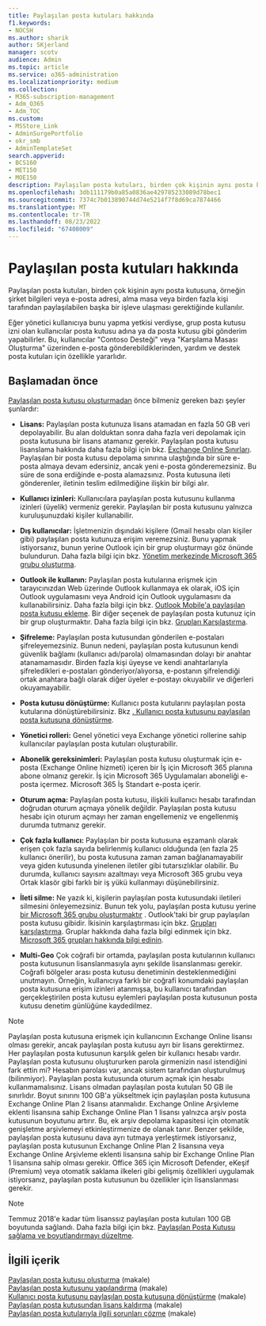 ```yaml
---
title: Paylaşılan posta kutuları hakkında
f1.keywords:
- NOCSH
ms.author: sharik
author: SKjerland
manager: scotv
audience: Admin
ms.topic: article
ms.service: o365-administration
ms.localizationpriority: medium
ms.collection:
- M365-subscription-management
- Adm_O365
- Adm_TOC
ms.custom:
- MSStore_Link
- AdminSurgePortfolio
- okr_smb
- AdminTemplateSet
search.appverid:
- BCS160
- MET150
- MOE150
description: Paylaşılan posta kutuları, birden çok kişinin aynı posta kutusuna erişmesi gerektiğinde kullanılır. Paylaşılan posta kutusu oluşturmadan önce bilmeniz gerekenleri öğrenin.
ms.openlocfilehash: 3db111179b0a85a0836ae429785233089d78bec1
ms.sourcegitcommit: 7374c7b013890744d74e5214f7f8d69ca7874466
ms.translationtype: MT
ms.contentlocale: tr-TR
ms.lasthandoff: 08/23/2022
ms.locfileid: "67408009"
---
```

# <a name="about-shared-mailboxes"></a>Paylaşılan posta kutuları hakkında

Paylaşılan posta kutuları, birden çok kişinin aynı posta kutusuna, örneğin şirket bilgileri veya e-posta adresi, alma masa veya birden fazla kişi tarafından paylaşılabilen başka bir işleve ulaşması gerektiğinde kullanılır.

Eğer yönetici kullanıcıya bunu yapma yetkisi verdiyse, grup posta kutusu izni olan kullanıcılar posta kutusu adına ya da posta kutusu gibi gönderim yapabilirler. Bu, kullanıcılar "Contoso Desteği" veya "Karşılama Masası Oluşturma" üzerinden e-posta gönderebildiklerinden, yardım ve destek posta kutuları için özellikle yararlıdır.

## <a name="before-you-begin"></a>Başlamadan önce

[Paylaşılan posta kutusu oluşturmadan](create-a-shared-mailbox.md) önce bilmeniz gereken bazı şeyler şunlardır:

- **Lisans:** Paylaşılan posta kutunuza lisans atamadan en fazla 50 GB veri depolayabilir. Bu alan dolduktan sonra daha fazla veri depolamak için posta kutusuna bir lisans atamanız gerekir. Paylaşılan posta kutusu lisanslama hakkında daha fazla bilgi için bkz. [Exchange Online Sınırları](/office365/servicedescriptions/exchange-online-service-description/exchange-online-limits#StorageLimits). Paylaşılan bir posta kutusu depolama sınırına ulaştığında bir süre e-posta almaya devam edersiniz, ancak yeni e-posta gönderemezsiniz. Bu süre de sona erdiğinde e-posta alamazsınız. Posta kutusuna ileti gönderenler, iletinin teslim edilmediğine ilişkin bir bilgi alır.

- **Kullanıcı izinleri:** Kullanıcılara paylaşılan posta kutusunu kullanma izinleri (üyelik) vermeniz gerekir. Paylaşılan bir posta kutusunu yalnızca kuruluşunuzdaki kişiler kullanabilir.

- **Dış kullanıcılar:** İşletmenizin dışındaki kişilere (Gmail hesabı olan kişiler gibi) paylaşılan posta kutunuza erişim veremezsiniz. Bunu yapmak istiyorsanız, bunun yerine Outlook için bir grup oluşturmayı göz önünde bulundurun. Daha fazla bilgi için bkz. [Yönetim merkezinde Microsoft 365 grubu oluşturma](../create-groups/create-groups.md).

- **Outlook ile kullanın:** Paylaşılan posta kutularına erişmek için tarayıcınızdan Web üzerinde Outlook kullanmaya ek olarak, iOS için Outlook uygulamasını veya Android için Outlook uygulamasını da kullanabilirsiniz. Daha fazla bilgi için bkz. [Outlook Mobile'a paylaşılan posta kutusu ekleme](https://support.microsoft.com/office/f866242c-81b2-472e-8776-6c49c5473c9f). Bir diğer seçenek de paylaşılan posta kutunuz için bir grup oluşturmaktır. Daha fazla bilgi için bkz. [Grupları Karşılaştırma](../create-groups/compare-groups.md).

- **Şifreleme:** Paylaşılan posta kutusundan gönderilen e-postaları şifreleyemezsiniz. Bunun nedeni, paylaşılan posta kutusunun kendi güvenlik bağlamı (kullanıcı adı/parola) olmamasından dolayı bir anahtar atanamamasıdır. Birden fazla kişi üyeyse ve kendi anahtarlarıyla şifreledikleri e-postaları gönderiyor/alıyorsa, e-postanın şifrelendiği ortak anahtara bağlı olarak diğer üyeler e-postayı okuyabilir ve diğerleri okuyamayabilir.

- **Posta kutusu dönüştürme:** Kullanıcı posta kutularını paylaşılan posta kutularına dönüştürebilirsiniz. Bkz [. Kullanıcı posta kutusunu paylaşılan posta kutusuna dönüştürme](convert-user-mailbox-to-shared-mailbox.md).

- **Yönetici rolleri:** Genel yönetici veya Exchange yönetici rollerine sahip kullanıcılar paylaşılan posta kutuları oluşturabilir.

- **Abonelik gereksinimleri:** Paylaşılan posta kutusu oluşturmak için e-posta (Exchange Online hizmeti) içeren bir İş için Microsoft 365 planına abone olmanız gerekir. İş için Microsoft 365 Uygulamaları aboneliği e-posta içermez. Microsoft 365 İş Standart e-posta içerir.

- **Oturum açma:** Paylaşılan posta kutusu, ilişkili kullanıcı hesabı tarafından doğrudan oturum açmaya yönelik değildir. Paylaşılan posta kutusu hesabı için oturum açmayı her zaman engellemeniz ve engellenmiş durumda tutmanız gerekir.

- **Çok fazla kullanıcı:** Paylaşılan bir posta kutusuna eşzamanlı olarak erişen çok fazla sayıda belirlenmiş kullanıcı olduğunda (en fazla 25 kullanıcı önerilir), bu posta kutusuna zaman zaman bağlanamayabilir veya giden kutusunda yinelenen iletiler gibi tutarsızlıklar olabilir. Bu durumda, kullanıcı sayısını azaltmayı veya Microsoft 365 grubu veya Ortak klasör gibi farklı bir iş yükü kullanmayı düşünebilirsiniz.

- **İleti silme:** Ne yazık ki, kişilerin paylaşılan posta kutusundaki iletileri silmesini önleyemezsiniz. Bunun tek yolu, paylaşılan posta kutusu yerine [bir Microsoft 365 grubu oluşturmaktır](/microsoft-365/admin/create-groups/create-groups) . Outlook'taki bir grup paylaşılan posta kutusu gibidir. İkisinin karşılaştırması için bkz. [Grupları karşılaştırma](../create-groups/compare-groups.md). Gruplar hakkında daha fazla bilgi edinmek için bkz. [Microsoft 365 grupları hakkında bilgi edinin](https://support.microsoft.com/office/b565caa1-5c40-40ef-9915-60fdb2d97fa2).

- **Multi-Geo** Çok coğrafi bir ortamda, paylaşılan posta kutularının kullanıcı posta kutusunun lisanslanmasıyla aynı şekilde lisanslanması gerekir. Coğrafi bölgeler arası posta kutusu denetiminin desteklenmediğini unutmayın. Örneğin, kullanıcıya farklı bir coğrafi konumdaki paylaşılan posta kutusuna erişim izinleri atanmışsa, bu kullanıcı tarafından gerçekleştirilen posta kutusu eylemleri paylaşılan posta kutusunun posta kutusu denetim günlüğüne kaydedilmez. 


> [!NOTE]
> Paylaşılan posta kutusuna erişmek için kullanıcının Exchange Online lisansı olması gerekir, ancak paylaşılan posta kutusu ayrı bir lisans gerektirmez. Her paylaşılan posta kutusunun karşılık gelen bir kullanıcı hesabı vardır. Paylaşılan posta kutusunu oluştururken parola girmenizin nasıl istendiğini fark ettin mi? Hesabın parolası var, ancak sistem tarafından oluşturulmuş (bilinmiyor). Paylaşılan posta kutusunda oturum açmak için hesabı kullanmamalısınız. Lisans olmadan paylaşılan posta kutuları 50 GB ile sınırlıdır. Boyut sınırını 100 GB'a yükseltmek için paylaşılan posta kutusuna Exchange Online Plan 2 lisansı atanmalıdır. Exchange Online Arşivleme eklenti lisansına sahip Exchange Online Plan 1 lisansı yalnızca arşiv posta kutusunun boyutunu artırır. Bu, ek arşiv depolama kapasitesi için otomatik genişletme arşivlemeyi etkinleştirmenize de olanak tanır. Benzer şekilde, paylaşılan posta kutusunu dava ayrı tutmaya yerleştirmek istiyorsanız, paylaşılan posta kutusunun Exchange Online Plan 2 lisansına veya Exchange Online Arşivleme eklenti lisansına sahip bir Exchange Online Plan 1 lisansına sahip olması gerekir. Office 365 için Microsoft Defender, eKeşif (Premium) veya otomatik saklama ilkeleri gibi gelişmiş özellikleri uygulamak istiyorsanız, paylaşılan posta kutusunun bu özellikler için lisanslanması gerekir.

> [!NOTE]
> Temmuz 2018'e kadar tüm lisanssız paylaşılan posta kutuları 100 GB boyutunda sağlandı. Daha fazla bilgi için bkz. [Paylaşılan Posta Kutusu sağlama ve boyutlandırmayı düzeltme](https://techcommunity.microsoft.com/t5/exchange-team-blog/correcting-shared-mailbox-provisioning-and-sizing/ba-p/607991).

## <a name="related-content"></a>İlgili içerik

[Paylaşılan posta kutusu oluşturma](create-a-shared-mailbox.md) (makale)\
[Paylaşılan posta kutusunu yapılandırma](configure-a-shared-mailbox.md) (makale)\
[Kullanıcı posta kutusunu paylaşılan posta kutusuna dönüştürme](convert-user-mailbox-to-shared-mailbox.md) (makale)\
[Paylaşılan posta kutusundan lisans kaldırma](remove-license-from-shared-mailbox.md) (makale)\
[Paylaşılan posta kutularıyla ilgili sorunları çözme](resolve-issues-with-shared-mailboxes.md) (makale)
